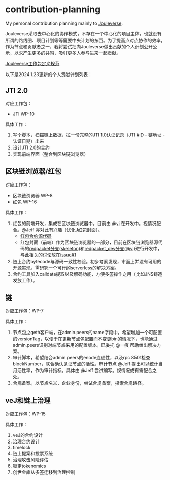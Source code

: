 # contribution-planning
My personal contribution planning mainly to [Jouleverse](https://github.com/Jouleverse).

Jouleverse采取去中心化的协作模式，不存在一个中心化的项目主体，也就没有所谓的路线图、项目计划等等需要中央计划的东西。为了提高点对点协作的效率，作为节点和贡献者之一，我将尝试把向Jouleverse做出贡献的个人计划公开公示，以求产生更多的共鸣，吸引更多人参与进来一起贡献。

[Jouleverse工作包定义规范](https://github.com/Jouleverse/workspace/blob/main/work-package-specs.mediawiki)

以下是2024.1.23更新的个人贡献计划列表：

## JTI 2.0

对应工作包：
- JTI WP-10

具体工作：
1. 写个脚本，扫描链上数据，拉一份完整的JTI 1.0认证记录（JTI #ID - 链地址 - 认证日期）出来
2. 设计JTI 2.0的合约
3. 实现前端界面（整合到区块链浏览器）

## 区块链浏览器/红包

对应工作包：
- 区块链浏览器 WP-8
- 红包 WP-16

具体工作：
1. 红包的前端开发，集成在区块链浏览器中。目前由 @yj 在开发中。视情况配合。@Jeff 亦对此有兴趣（优化J红包封面）。
   - [红包合约源代码](https://github.com/Jouleverse/redpacket)
   - 红包封面（前端）作为区块链浏览器的一部分，目前在区块链浏览器源代码的[redpacket分支(skeleton)](https://github.com/Jouleverse/explorer/tree/redpacket)和[redpacket_dev分支(@yj)](https://github.com/Jouleverse/explorer/tree/redpacket_dev)进行开发中，与此相关的讨论放在[issue#1](https://github.com/Jouleverse/explorer/issues/1)
3. 链上合约bytecode与源码一致性校验。初步考察发现，市面上并没有可用的开源实现。需研究一个可行的serverless的解决方案。
4. 合约工具加入calldata提取以及解码功能，方便多签操作之用（比如JNS铸造发放工作）。

## 链

对应工作包：WP-7

具体工作：
1. 节点包之geth客户端，在admin.peers的name字段中，希望增加一个可配置的versionTag，以便于在更新节点包配置而不变更bin的情况下，也能通过admin.peers识别对端节点采用的配置版本。已委托 @一痕 帮助给出解决方案。
2. 审计脚本，希望结合admin.peers的enode连通性，以及rpc 8501检查blockNumber，联合确认见证节点的活性。审计节点 @Jeff 提出可以统计当月活性率，作为审计指标。具体由 @Jeff 尝试编写。视情况或有需配合之处。
3. 合规备案。以节点名义，企业身份，尝试合规备案，探索合规路径。

## veJ和链上治理

对应工作包：WP-15

具体工作：
1. veJ的合约设计
2. 治理合约设计
3. timelock
4. 链上提案和投票系统
5. 治理攻击风险评估
6. 锁定tokenomics
7. 创世金库从多签迁移到治理控制
